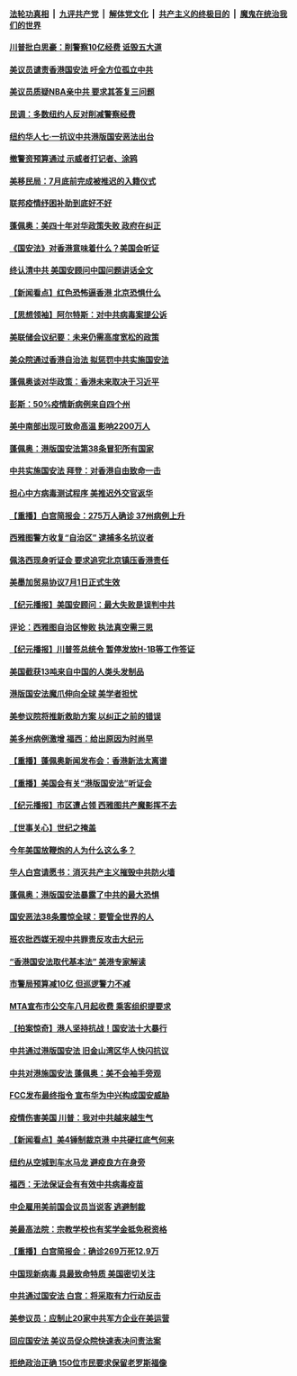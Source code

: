 

####  [法轮功真相](../../../../basic/blob/master/README.md?t=07022202) &nbsp;|&nbsp; [九评共产党](../../../../9ping.md/blob/master/README.md?t=07022202) &nbsp;|&nbsp; [解体党文化](../../../../jtdwh.md/blob/master/README.md?t=07022202)  &nbsp;|&nbsp; [共产主义的终极目的](../../../../gczydzjmd.md/blob/master/README.md?t=07022202) &nbsp;|&nbsp; [魔鬼在统治我们的世界](../../../../mgztzwmdsj.md/blob/master/README.md?t=07022202) 

#### [川普批白思豪：削警察10亿经费 诋毁五大道](../pages/nsc412/n12226360.md?t=07022202) 

#### [美议员谴责香港国安法 吁全方位孤立中共](../pages/nsc412/n12227173.md?t=07022202) 

#### [美议员质疑NBA亲中共 要求其答复三问题](../pages/nsc412/n12226782.md?t=07022202) 

#### [民调：多数纽约人反对削减警察经费](../pages/nsc412/n12226365.md?t=07022202) 

#### [纽约华人七‧一抗议中共港版国安恶法出台](../pages/nsc412/n12226352.md?t=07022202) 

#### [撤警资预算通过 示威者打记者、涂鸦](../pages/nsc412/n12226317.md?t=07022202) 

#### [美移民局：7月底前完成被推迟的入籍仪式](../pages/nsc412/n12226333.md?t=07022202) 

#### [联邦疫情纾困补助到底好不好](../pages/nsc412/n12226379.md?t=07022202) 

#### [蓬佩奥：美四十年对华政策失败 政府在纠正](../pages/nsc412/n12226169.md?t=07022202) 

#### [《国安法》对香港意味着什么？美国会听证](../pages/nsc412/n12225932.md?t=07022202) 

#### [终认清中共 美国安顾问中国问题讲话全文](../pages/nsc412/n12225398.md?t=07022202) 

#### [【新闻看点】红色恐怖逼香港 北京恐惧什么](../pages/nsc412/n12225821.md?t=07022202) 

#### [【思想领袖】阿尔特斯：对中共病毒案提公诉](../pages/nsc412/n12132039.md?t=07022202) 

#### [美联储会议纪要：未来仍需高度宽松的政策](../pages/nsc412/n12225944.md?t=07022202) 

#### [美众院通过香港自治法 拟惩罚中共实施国安法](../pages/nsc412/n12225765.md?t=07022202) 

#### [蓬佩奥谈对华政策：香港未来取决于习近平](../pages/nsc412/n12225535.md?t=07022202) 

#### [彭斯：50%疫情新病例来自四个州](../pages/nsc412/n12225661.md?t=07022202) 

#### [美中南部出现可致命高温 影响2200万人](../pages/nsc412/n12225509.md?t=07022202) 

#### [蓬佩奥：港版国安法第38条冒犯所有国家](../pages/nsc412/n12225492.md?t=07022202) 

#### [中共实施国安法 拜登：对香港自由致命一击](../pages/nsc412/n12225488.md?t=07022202) 

#### [担心中方病毒测试程序 美推迟外交官返华](../pages/nsc412/n12225504.md?t=07022202) 

#### [【重播】白宫简报会：275万人确诊 37州病例上升](../pages/nsc412/n12225524.md?t=07022202) 

#### [西雅图警方收复“自治区” 逮捕多名抗议者](../pages/nsc412/n12225413.md?t=07022202) 

#### [佩洛西现身听证会 要求追究北京镇压香港责任](../pages/nsc412/n12225292.md?t=07022202) 

#### [美墨加贸易协议7月1日正式生效](../pages/nsc412/n12225352.md?t=07022202) 

#### [【纪元播报】美国安顾问：最大失败是误判中共](../pages/nsc412/n12225244.md?t=07022202) 

#### [评论：西雅图自治区惨败 执法真空需三思](../pages/nsc412/n12222690.md?t=07022202) 

#### [【纪元播报】川普签总统令 暂停发放H-1B等工作签证](../pages/nsc412/n12225208.md?t=07022202) 

#### [美国截获13吨来自中国的人类头发制品](../pages/nsc412/n12225251.md?t=07022202) 

#### [港版国安法魔爪伸向全球 美学者担忧](../pages/nsc412/n12225012.md?t=07022202) 

#### [美参议院将推新救助方案 以纠正之前的错误](../pages/nsc412/n12224957.md?t=07022202) 

#### [美多州病例激增 福西：给出原因为时尚早](../pages/nsc412/n12224710.md?t=07022202) 

#### [【重播】蓬佩奥新闻发布会：香港新法太离谱](../pages/nsc412/n12224924.md?t=07022202) 

#### [【重播】美国会有关“港版国安法”听证会](../pages/nsc412/n12223128.md?t=07022202) 

#### [【纪元播报】市区遭占领 西雅图共产魔影挥不去](../pages/nsc412/n12224840.md?t=07022202) 

#### [【世事关心】世纪之掩盖](../pages/nsc412/n12223498.md?t=07022202) 

#### [今年美国放鞭炮的人为什么这么多？](../pages/nsc412/n12223569.md?t=07022202) 

#### [华人白宫请愿书：消灭共产主义摧毁中共防火墙](../pages/nsc412/n12223552.md?t=07022202) 

#### [蓬佩奥：港版国安法暴露了中共的最大恐惧](../pages/nsc412/n12224268.md?t=07022202) 

#### [国安恶法38条震惊全球：要管全世界的人](../pages/nsc412/n12224164.md?t=07022202) 

#### [班农批西媒无视中共罪责反攻击大纪元](../pages/nsc412/n12222770.md?t=07022202) 

#### [“香港国安法取代基本法” 美港专家解读](../pages/nsc412/n12223556.md?t=07022202) 

#### [市警局预算减10亿 但巡逻警力不减](../pages/nsc412/n12223572.md?t=07022202) 

#### [MTA宣布市公交车八月起收费 乘客组织提要求](../pages/nsc412/n12223620.md?t=07022202) 

#### [【拍案惊奇】港人坚持抗战！国安法十大暴行](../pages/nsc412/n12223602.md?t=07022202) 

#### [中共通过港版国安法 旧金山湾区华人快闪抗议](../pages/nsc412/n12223529.md?t=07022202) 

#### [中共对港施国安法 蓬佩奥：美不会袖手旁观](../pages/nsc412/n12223421.md?t=07022202) 

#### [FCC发布最终指令 宣布华为中兴构成国安威胁](../pages/nsc412/n12222824.md?t=07022202) 

#### [疫情伤害美国 川普：我对中共越来越生气](../pages/nsc412/n12223407.md?t=07022202) 

#### [【新闻看点】美4锤制裁京港 中共硬扛底气何来](../pages/nsc412/n12223141.md?t=07022202) 

#### [纽约从空城到车水马龙  避疫良方在身旁](../pages/nsc412/n12221562.md?t=07022202) 

#### [福西：无法保证会有有效中共病毒疫苗](../pages/nsc412/n12223027.md?t=07022202) 

#### [中企雇用美前国会议员当说客 逃避制裁](../pages/nsc412/n12222987.md?t=07022202) 

#### [美最高法院：宗教学校也有奖学金抵免税资格](../pages/nsc412/n12222892.md?t=07022202) 

#### [【重播】白宫简报会：确诊269万死12.9万](../pages/nsc412/n12222860.md?t=07022202) 

#### [中国现新病毒 具最致命特质 美国密切关注](../pages/nsc412/n12222596.md?t=07022202) 

#### [中共通过国安法 白宫：将采取有力行动反击](../pages/nsc412/n12222567.md?t=07022202) 

#### [美参议员：应制止20家中共军方企业在美运营](../pages/nsc412/n12222400.md?t=07022202) 

#### [回应国安法 美议员促众院快速表决问责法案](../pages/nsc412/n12222415.md?t=07022202) 

#### [拒绝政治正确 150位市民要求保留老罗斯福像](../pages/nsc412/n12222349.md?t=07022202) 

